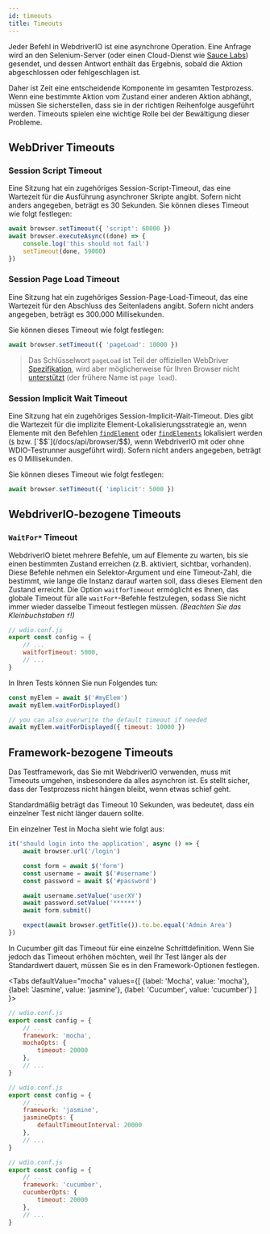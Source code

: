 ```yaml
---
id: timeouts
title: Timeouts
---
```


Jeder Befehl in WebdriverIO ist eine asynchrone Operation. Eine Anfrage wird an den Selenium-Server (oder einen Cloud-Dienst wie [Sauce Labs](https://saucelabs.com)) gesendet, und dessen Antwort enthält das Ergebnis, sobald die Aktion abgeschlossen oder fehlgeschlagen ist.

Daher ist Zeit eine entscheidende Komponente im gesamten Testprozess. Wenn eine bestimmte Aktion vom Zustand einer anderen Aktion abhängt, müssen Sie sicherstellen, dass sie in der richtigen Reihenfolge ausgeführt werden. Timeouts spielen eine wichtige Rolle bei der Bewältigung dieser Probleme.

<LiteYouTubeEmbed
    id="5oI37h4qxEw"
    title="Timeouts"
/>

## WebDriver Timeouts

### Session Script Timeout

Eine Sitzung hat ein zugehöriges Session-Script-Timeout, das eine Wartezeit für die Ausführung asynchroner Skripte angibt. Sofern nicht anders angegeben, beträgt es 30 Sekunden. Sie können dieses Timeout wie folgt festlegen:

```js
await browser.setTimeout({ 'script': 60000 })
await browser.executeAsync((done) => {
    console.log('this should not fail')
    setTimeout(done, 59000)
})
```

### Session Page Load Timeout

Eine Sitzung hat ein zugehöriges Session-Page-Load-Timeout, das eine Wartezeit für den Abschluss des Seitenladens angibt. Sofern nicht anders angegeben, beträgt es 300.000 Millisekunden.

Sie können dieses Timeout wie folgt festlegen:

```js
await browser.setTimeout({ 'pageLoad': 10000 })
```

> Das Schlüsselwort `pageLoad` ist Teil der offiziellen WebDriver [Spezifikation](https://www.w3.org/TR/webdriver/#set-timeouts), wird aber möglicherweise für Ihren Browser nicht [unterstützt](https://github.com/seleniumhq/selenium-google-code-issue-archive/issues/687) (der frühere Name ist `page load`).

### Session Implicit Wait Timeout

Eine Sitzung hat ein zugehöriges Session-Implicit-Wait-Timeout. Dies gibt die Wartezeit für die implizite Element-Lokalisierungsstrategie an, wenn Elemente mit den Befehlen [`findElement`](/docs/api/webdriver#findelement) oder [`findElements`](/docs/api/webdriver#findelements) lokalisiert werden ([`$`](/docs/api/browser/$) bzw. [`$$`](/docs/api/browser/$$), wenn WebdriverIO mit oder ohne WDIO-Testrunner ausgeführt wird). Sofern nicht anders angegeben, beträgt es 0 Millisekunden.

Sie können dieses Timeout wie folgt festlegen:

```js
await browser.setTimeout({ 'implicit': 5000 })
```

## WebdriverIO-bezogene Timeouts

### `WaitFor*` Timeout

WebdriverIO bietet mehrere Befehle, um auf Elemente zu warten, bis sie einen bestimmten Zustand erreichen (z.B. aktiviert, sichtbar, vorhanden). Diese Befehle nehmen ein Selektor-Argument und eine Timeout-Zahl, die bestimmt, wie lange die Instanz darauf warten soll, dass dieses Element den Zustand erreicht. Die Option `waitforTimeout` ermöglicht es Ihnen, das globale Timeout für alle `waitFor*`-Befehle festzulegen, sodass Sie nicht immer wieder dasselbe Timeout festlegen müssen. _(Beachten Sie das Kleinbuchstaben `f`!)_

```js
// wdio.conf.js
export const config = {
    // ...
    waitforTimeout: 5000,
    // ...
}
```

In Ihren Tests können Sie nun Folgendes tun:

```js
const myElem = await $('#myElem')
await myElem.waitForDisplayed()

// you can also overwrite the default timeout if needed
await myElem.waitForDisplayed({ timeout: 10000 })
```

## Framework-bezogene Timeouts

Das Testframework, das Sie mit WebdriverIO verwenden, muss mit Timeouts umgehen, insbesondere da alles asynchron ist. Es stellt sicher, dass der Testprozess nicht hängen bleibt, wenn etwas schief geht.

Standardmäßig beträgt das Timeout 10 Sekunden, was bedeutet, dass ein einzelner Test nicht länger dauern sollte.

Ein einzelner Test in Mocha sieht wie folgt aus:

```js
it('should login into the application', async () => {
    await browser.url('/login')

    const form = await $('form')
    const username = await $('#username')
    const password = await $('#password')

    await username.setValue('userXY')
    await password.setValue('******')
    await form.submit()

    expect(await browser.getTitle()).to.be.equal('Admin Area')
})
```

In Cucumber gilt das Timeout für eine einzelne Schrittdefinition. Wenn Sie jedoch das Timeout erhöhen möchten, weil Ihr Test länger als der Standardwert dauert, müssen Sie es in den Framework-Optionen festlegen.

<Tabs
  defaultValue="mocha"
  values={[
    {label: 'Mocha', value: 'mocha'},
    {label: 'Jasmine', value: 'jasmine'},
    {label: 'Cucumber', value: 'cucumber'}
  ]
}>
<TabItem value="mocha">

```js
// wdio.conf.js
export const config = {
    // ...
    framework: 'mocha',
    mochaOpts: {
        timeout: 20000
    },
    // ...
}
```

</TabItem>
<TabItem value="jasmine">

```js
// wdio.conf.js
export const config = {
    // ...
    framework: 'jasmine',
    jasmineOpts: {
        defaultTimeoutInterval: 20000
    },
    // ...
}
```

</TabItem>
<TabItem value="cucumber">

```js
// wdio.conf.js
export const config = {
    // ...
    framework: 'cucumber',
    cucumberOpts: {
        timeout: 20000
    },
    // ...
}
```

</TabItem>
</Tabs>
